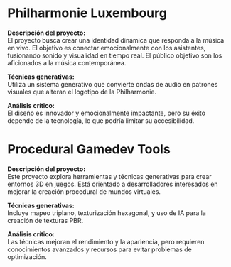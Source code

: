 # Philharmonie Luxembourg

**Descripción del proyecto:**  
El proyecto busca crear una identidad dinámica que responda a la música en vivo. El objetivo es conectar emocionalmente con los asistentes, fusionando sonido y visualidad en tiempo real. El público objetivo son los aficionados a la música contemporánea.

**Técnicas generativas:**  
Utiliza un sistema generativo que convierte ondas de audio en patrones visuales que alteran el logotipo de la Philharmonie.

**Análisis crítico:**  
El diseño es innovador y emocionalmente impactante, pero su éxito depende de la tecnología, lo que podría limitar su accesibilidad.

# Procedural Gamedev Tools

**Descripción del proyecto:**  
Este proyecto explora herramientas y técnicas generativas para crear entornos 3D en juegos. Está orientado a desarrolladores interesados en mejorar la creación procedural de mundos virtuales.

**Técnicas generativas:**  
Incluye mapeo triplano, texturización hexagonal, y uso de IA para la creación de texturas PBR.

**Análisis crítico:**  
Las técnicas mejoran el rendimiento y la apariencia, pero requieren conocimientos avanzados y recursos para evitar problemas de optimización.

